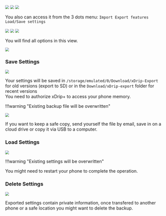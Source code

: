 <img src="../../images/hamburger_menu.png" style="zoom:75%;" />  
<img src="../../images/M-S.png" style="zoom:75%;" />  
<img src="../../images/M-S-LSS.png" style="zoom:75%;" />

You also can access it from the 3 dots menu:  `Import Export features` `Load/Save settings`

<img src="../../images/3dots_menu.png" style="zoom:75%;" />  
<img src="../../images/3DM.png" style="zoom:75%;" />  
<img src="../../images/3DM-IE.png" style="zoom:75%;" />

You will find all options in this view.

<img src="../images/M-S-LSSa.png" style="zoom:75%;" />

### Save Settings

<img src="../images/M-S-LSSb.png" style="zoom:75%;" />

Your settings will be saved in `/storage/emulated/0/Download/xDrip-Export` for old versions (export to SD) or in the `Download/xDrip-export` folder for recent versions   
You need to authorize xDrip+ to access your phone memory.  

!!!warning "Existing backup file will be overwritten"

<img src="../images/M-S-LSSe.png" style="zoom:75%;" />

If you want to keep a safe copy, send yourself  the file by email, save in on a cloud drive or copy it via USB to a computer.

### Load Settings

<img src="../images/M-S-LSSc.png" style="zoom:75%;" />

!!!warning "Existing settings will be overwritten"

You might need to restart your phone to complete the operation.

### Delete Settings

<img src="../images/M-S-LSSd.png" style="zoom:75%;" />

Exported settings contain private information, once transfered to another phone or a safe location you might want to delete the backup.